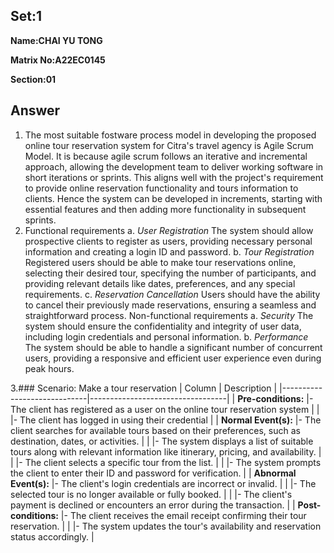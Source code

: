 ## Set:1

**Name:CHAI YU TONG**

**Matrix No:A22EC0145**

**Section:01**

## Answer
1. The most suitable fostware process model in developing the proposed online tour reservation system for Citra's travel agency is Agile Scrum Model. It is because agile scrum follows an iterative and incremental approach, allowing the development team to deliver working software in short iterations or sprints. This aligns well with the project's requirement to provide online reservation functionality and tours information to clients. Hence the system can be developed in increments, starting with essential features and then adding more functionality in subsequent sprints.
2. Functional requirements
   a. *User Registration*
      The system should allow prospective clients to register as users, providing necessary personal information and creating a login ID and password.
   b. *Tour Registration*
      Registered users should be able to make tour reservations online, selecting their desired tour, specifying the number of participants, and providing relevant details like dates, preferences, and any special requirements.
   c. *Reservation Cancellation*
      Users should have the ability to cancel their previously made reservations, ensuring a seamless and straightforward process.
   Non-functional requirements
   a. *Security*
      The system should ensure the confidentiality and integrity of user data, including login credentials and personal information.
   b. *Performance*
      The system should be able to handle a significant number of concurrent users, providing a responsive and efficient user experience even during peak hours.

3.### Scenario: Make a tour reservation
| Column | Description |
|-----------------------------|----------------------------------|
| **Pre-conditions:**         |- The client has registered as a user on the online tour reservation system |
|        |- The client has logged in using their credential |
| **Normal Event(s):**        |- The client searches for available tours based on their preferences, such as destination, dates, or activities. |
|                             |- The system displays a list of suitable tours along with relevant information like itinerary, pricing, and availability. |
|                             |- The client selects a specific tour from the list. |
|                             |- The system prompts the client to enter their ID and password for verification. |
| **Abnormal Event(s):**      |- The client's login credentials are incorrect or invalid. |
|                             |- The selected tour is no longer available or fully booked. |
|                             |- The client's payment is declined or encounters an error during the transaction. |
| **Post-conditions:**        |- The client receives the email receipt confirming their tour reservation.  |
|                             |- The system updates the tour's availability and reservation status accordingly.  |

   
    
